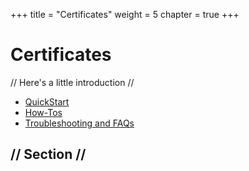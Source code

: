 +++
title = "Certificates"
weight = 5
chapter = true
+++

# Certificates

// Here's a little introduction //

- [QuickStart]()
- [How-Tos]()
- [Troubleshooting and FAQs]()

## // Section //
